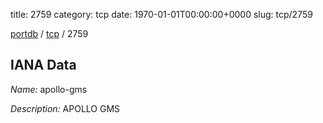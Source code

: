 title: 2759
category: tcp
date: 1970-01-01T00:00:00+0000
slug: tcp/2759

[portdb](/) / [tcp](/category/tcp.html) / 2759


## IANA Data

_Name:_ apollo-gms

_Description:_ APOLLO GMS

